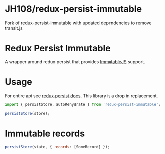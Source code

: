 # JH108/redux-persist-immutable

Fork of redux-persist-immutable with updated dependencies to remove transit.js

# Redux Persist Immutable

A wrapper around redux-persist that provides [ImmutableJS](https://facebook.github.io/immutable-js/) support.

# Usage

For entire api see [redux-persist docs](https://github.com/rt2zz/redux-persist). This library is a drop in replacement.

```js
import { persistStore, autoRehydrate } from 'redux-persist-immutable';

persistStore(store);
```

# Immutable records

```js
persistStore(state, { records: [SomeRecord] });
```
